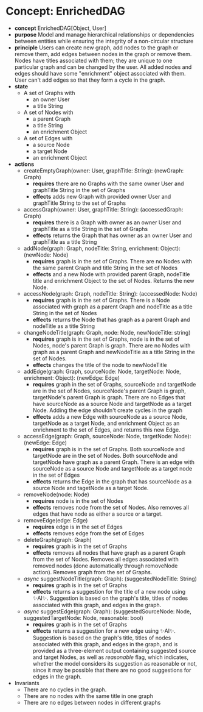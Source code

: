 # Concept: EnrichedDAG

+ **concept** EnrichedDAG[Object, User]
+ **purpose** Model and manage hierarchical relationships or dependencies between
  entities while ensuring the integrity of a non-circular structure
+ **principle** Users can create new graph, add nodes to the graph or remove them, add
  edges between nodes in the graph or remove them. Nodes have titles associated with
  them; they are unique to one particular graph and can be changed by the user.  All
  added nodes and edges should have some "enrichment" object associated with them.
  User can't add edges so that they form a cycle in the graph.
+ **state**
  + A set of Graphs with
    + an owner User
    + a title String
  + A set of Nodes with
    + a parent Graph
    + a title String
    + an enrichment Object
  + A set of Edges with
    + a source Node
    + a target Node
    + an enrichment Object
+ **actions**
  + createEmptyGraph(owner: User, graphTitle: String): (newGraph: Graph)
    + **requires** there are no Graphs with the same owner User and graphTitle String
     in the set of Graphs
    + **effects** adds new Graph with provided owner User and graphTitle String to the
      set of Graphs
  + accessGraph(owner: User, graphTitle: String): (accessedGraph: Graph)
    + **requires** there is a Graph with owner as an owner User and graphTitle as a
      title String in the set of Graphs
    + **effects** returns the Graph that has owner as an owner User and graphTitle as a
      title String
  + addNode(graph: Graph, nodeTitle: String, enrichment: Object): (newNode: Node)
    + **requires** graph is in the set of Graphs. There are no Nodes with the same
      parent Graph and title String in the set of Nodes
    + **effects** and a new Node with provided parent Graph, nodeTitle title and
      enrichment Object to the set of Nodes. Returns the new Node.
  + accessNode(graph: Graph, nodeTitle: String): (accessedNode: Node)
    + **requires** graph is in the set of Graphs. There is a Node associated with
      graph as a parent Graph and nodeTitle as a title String in the set of Nodes
    + **effects** returns the Node that has graph as a parent Graph and nodeTitle as a
      title String
  + changeNodeTitle(graph: Graph, node: Node, newNodeTitle: string)
    + **requires** graph is in the set of Graphs, node is in the set of Nodes, node's
      parent Graph is graph. There are no Nodes with graph as a parent Graph and
      newNodeTitle as a title String in the set of Nodes.
    + **effects** changes the title of the node to newNodeTitle
  + addEdge(graph: Graph, sourceNode: Node, targetNode: Node, enrichment: Object):
    (newEdge: Edge)
    + **requires** graph in the set of Graphs, sourceNode and targetNode are in the
      set of Nodes, sourceNode's parent Graph is graph, targetNode's parent Graph is
      graph. There are no Edges that have sourceNode as a source Node and targetNode
      as a target Node.  Adding the edge shouldn't create cycles in the graph
    + **effects** adds a new Edge with sourceNode as a source Node, targetNode as a
      target Node, and enrichment Object as an enrichment to the set of Edges, and
      returns this new Edge.
  + accessEdge(graph: Graph, sourceNode: Node, targetNode: Node): (newEdge: Edge)
    + **requires** graph is in the set of Graphs. Both sourceNode and targetNode are
      in the set of Nodes. Both sourceNode and targetNode have graph as a parent
      Graph.  There is an edge with sourceNode as a source Node and targetNode as a
      target node in the set of Edges
    + **effects** returns the Edge in the graph that has sourceNode as a source Node
      and tagetNode as a target Node.
  + removeNode(node: Node)
    + **requires** node is in the set of Nodes
    + **effects** removes node from the set of Nodes. Also removes all edges that
      have node as either a source or a target.
  + removeEdge(edge: Edge)
    + **requires** edge is in the set of Edges
    + **effects** removes edge from the set of Edges
  + deleteGraph(graph: Graph)
    + **requires** graph is in the set of Graphs
    + **effects** removes all nodes that have graph as a parent Graph from the set of
      Nodes. Removes all edges associated with removed nodes (done automatically
      through removeNode action). Removes graph from the set of Graphs.
  + *async* suggestNodeTitle(graph: Graph): (suggestedNodeTitle: String)
    + **requires** graph is in the set of Graphs
    + **effects** returns a suggestion for the title of a new node using ✨AI✨.
      Suggestion is based on the graph's title, titles of nodes associated with
      this graph, and edges in the graph.
  + *async* suggestEdge(graph: Graph): (suggestedSourceNode: Node,
    suggestedTargetNode: Node, reasonable: bool)
    + **requires** graph is in the set of Graphs
    + **effects** returns a suggestion for a new edge using ✨AI✨. Suggestion is based
      on the graph's title, titles of nodes associated with this graph, and edges in
      the graph, and is provided as a three-element output containing suggested source
      and target Nodes, as well as *reasonable* flag, which indicates, whether the model
      considers its suggestion as reasonable or not, since it may be possible that there
      are no good suggestions for edges in the graph.
+ Invariants
  + There are no cycles in the graph.
  + There are no nodes with the same title in one graph
  + There are no edges between nodes in different graphs

